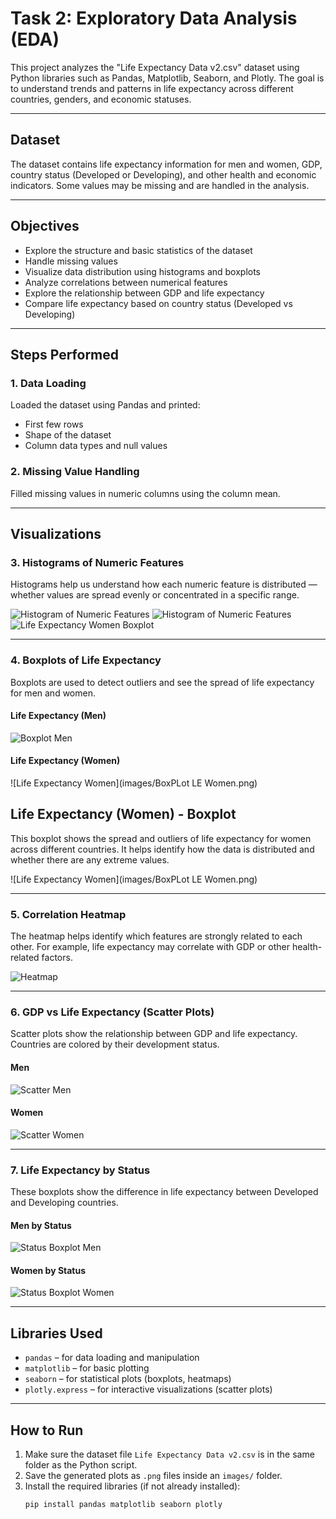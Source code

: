 # Task 2: Exploratory Data Analysis (EDA)


This project analyzes the "Life Expectancy Data v2.csv" dataset using Python libraries such as Pandas, Matplotlib, Seaborn, and Plotly. The goal is to understand trends and patterns in life expectancy across different countries, genders, and economic statuses.

---

## Dataset

The dataset contains life expectancy information for men and women, GDP, country status (Developed or Developing), and other health and economic indicators. Some values may be missing and are handled in the analysis.

---

## Objectives

- Explore the structure and basic statistics of the dataset
- Handle missing values
- Visualize data distribution using histograms and boxplots
- Analyze correlations between numerical features
- Explore the relationship between GDP and life expectancy
- Compare life expectancy based on country status (Developed vs Developing)

---

## Steps Performed

### 1. Data Loading

Loaded the dataset using Pandas and printed:
- First few rows
- Shape of the dataset
- Column data types and null values

### 2. Missing Value Handling

Filled missing values in numeric columns using the column mean.

---

## Visualizations

### 3. Histograms of Numeric Features

Histograms help us understand how each numeric feature is distributed — whether values are spread evenly or concentrated in a specific range.

![Histogram of Numeric Features](images/histogram_numeric_features.png)
![Histogram of Numeric Features](images/histogram_numeric_features.png)
![Life Expectancy Women Boxplot](images/boxplot_life_expectancy_women.png)



---

### 4. Boxplots of Life Expectancy

Boxplots are used to detect outliers and see the spread of life expectancy for men and women.

#### Life Expectancy (Men)
![Boxplot Men](images/boxplot_men.png)

#### Life Expectancy (Women)
![Life Expectancy Women](images/BoxPLot LE Women.png)
## Life Expectancy (Women) - Boxplot

This boxplot shows the spread and outliers of life expectancy for women across different countries. It helps identify how the data is distributed and whether there are any extreme values.

![Life Expectancy Women](images/BoxPLot LE Women.png)

---

### 5. Correlation Heatmap

The heatmap helps identify which features are strongly related to each other. For example, life expectancy may correlate with GDP or other health-related factors.

![Heatmap](images/heatmap.png)

---

### 6. GDP vs Life Expectancy (Scatter Plots)

Scatter plots show the relationship between GDP and life expectancy. Countries are colored by their development status.

#### Men
![Scatter Men](images/scatter_men.png)

#### Women
![Scatter Women](images/scatter_women.png)

---

### 7. Life Expectancy by Status

These boxplots show the difference in life expectancy between Developed and Developing countries.

#### Men by Status
![Status Boxplot Men](images/status_boxplot_men.png)

#### Women by Status
![Status Boxplot Women](images/status_boxplot_women.png)

---

## Libraries Used

- `pandas` – for data loading and manipulation
- `matplotlib` – for basic plotting
- `seaborn` – for statistical plots (boxplots, heatmaps)
- `plotly.express` – for interactive visualizations (scatter plots)

---

## How to Run

1. Make sure the dataset file `Life Expectancy Data v2.csv` is in the same folder as the Python script.
2. Save the generated plots as `.png` files inside an `images/` folder.
3. Install the required libraries (if not already installed):
   ```bash
   pip install pandas matplotlib seaborn plotly

